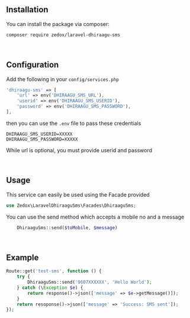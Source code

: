 ## Installation

You can install the package via composer:

```bash
composer require zedox/laravel-dhiraagu-sms
```
<br />

## Configuration

Add the following in your `config/services.php`

```php
'dhiraagu-sms' => [
    'url' => env('DHIRAAGU_SMS_URL'),
    'userid' => env('DHIRAAGU_SMS_USERID'),
    'password' => env('DHIRAAGU_SMS_PASSWORD'),
],
```
then you can use the `.env` file to pass these credentials

```dotenv
DHIRAAGU_SMS_USERID=XXXXX
DHIRAAGU_SMS_PASSWORD=XXXXX
```

While url is optional, you must provide userid and password

<br />

## Usage

This service can easily be used using the Facade provided
```php
use Zedox\LaravelDhiraaguSms\Facades\DhiraaguSms;
```

You can use the send method which accepts a mobile no and a message
```php
    DhiraaguSms::send($toMobile, $message)
```

<br />

## Example


```php
Route::get('test-sms', function () {
    try {
        DhiraaguSms::send('9607XXXXXX', 'Hello World');
    } catch (\Exception $e) {
        return response()->json(['message' => $e->getMessage()]);
    }
    return resoponse()->json(['message' => 'Success: SMS sent']);
});
```